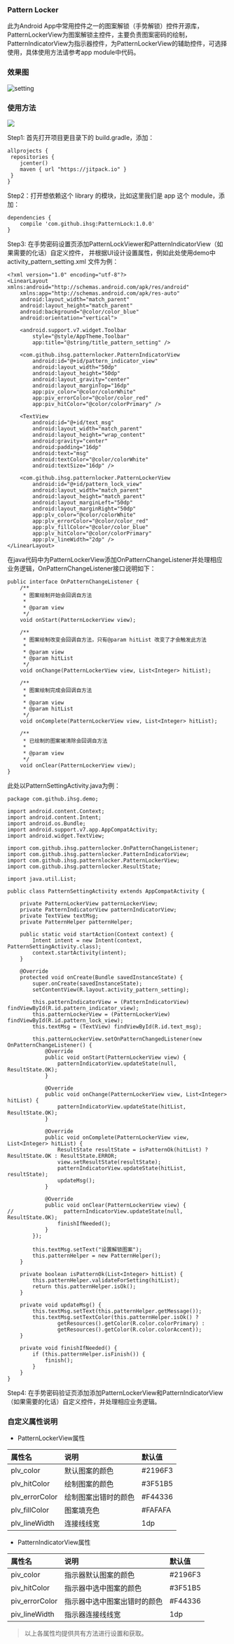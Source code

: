 ###  Pattern Locker

此为Android App中常用控件之一的图案解锁（手势解锁）控件开源库，PatternLockerView为图案解锁主控件，主要负责图案密码的绘制，
PatternIndicatorView为指示器控件，为PatternLockerView的辅助控件，可选择使用，具体使用方法请参考app module中代码。

### 效果图
![setting](./captures/captures.jpg)

### 使用方法
[![](https://jitpack.io/v/ihsg/PatternLocker.svg)](https://jitpack.io/#ihsg/PatternLocker)

Step1: 首先打开项目更目录下的 build.gradle，添加：
````
allprojects {
 repositories {
    jcenter()
    maven { url "https://jitpack.io" }
 }
}
````

Step2：打开想依赖这个 library 的模块，比如这里我们是 app 这个 module，添加：
````
dependencies {
	compile 'com.github.ihsg:PatternLock:1.0.0'
}
````

Step3: 在手势密码设置页添加PatternLockViewer和PatternIndicatorView（如果需要的化话）自定义控件，
并根据UI设计设置属性，例如此处使用demo中activity_pattern_setting.xml 文件为例：
````
<?xml version="1.0" encoding="utf-8"?>
<LinearLayout xmlns:android="http://schemas.android.com/apk/res/android"
    xmlns:app="http://schemas.android.com/apk/res-auto"
    android:layout_width="match_parent"
    android:layout_height="match_parent"
    android:background="@color/color_blue"
    android:orientation="vertical">

    <android.support.v7.widget.Toolbar
        style="@style/AppTheme.Toolbar"
        app:title="@string/title_pattern_setting" />

    <com.github.ihsg.patternlocker.PatternIndicatorView
        android:id="@+id/pattern_indicator_view"
        android:layout_width="50dp"
        android:layout_height="50dp"
        android:layout_gravity="center"
        android:layout_marginTop="16dp"
        app:piv_color="@color/colorWhite"
        app:piv_errorColor="@color/color_red"
        app:piv_hitColor="@color/colorPrimary" />

    <TextView
        android:id="@+id/text_msg"
        android:layout_width="match_parent"
        android:layout_height="wrap_content"
        android:gravity="center"
        android:padding="16dp"
        android:text="msg"
        android:textColor="@color/colorWhite"
        android:textSize="16dp" />

    <com.github.ihsg.patternlocker.PatternLockerView
        android:id="@+id/pattern_lock_view"
        android:layout_width="match_parent"
        android:layout_height="match_parent"
        android:layout_marginLeft="50dp"
        android:layout_marginRight="50dp"
        app:plv_color="@color/colorWhite"
        app:plv_errorColor="@color/color_red"
        app:plv_fillColor="@color/color_blue"
        app:plv_hitColor="@color/colorPrimary"
        app:plv_lineWidth="2dp" />
</LinearLayout>

````
在java代码中为PatternLockerView添加OnPatternChangeListener并处理相应业务逻辑，OnPatternChangeListener接口说明如下：
````
public interface OnPatternChangeListener {
    /**
     * 图案绘制开始会回调自方法
     *
     * @param view
     */
    void onStart(PatternLockerView view);

    /**
     * 图案绘制改变会回调自方法，只有@param hitList 改变了才会触发此方法
     *
     * @param view
     * @param hitList
     */
    void onChange(PatternLockerView view, List<Integer> hitList);

    /**
     * 图案绘制完成会回调自方法
     *
     * @param view
     * @param hitList
     */
    void onComplete(PatternLockerView view, List<Integer> hitList);

    /**
     * 已绘制的图案被清除会回调自方法
     *
     * @param view
     */
    void onClear(PatternLockerView view);
}
````
此处以PatternSettingActivity.java为例：
````
package com.github.ihsg.demo;

import android.content.Context;
import android.content.Intent;
import android.os.Bundle;
import android.support.v7.app.AppCompatActivity;
import android.widget.TextView;

import com.github.ihsg.patternlocker.OnPatternChangeListener;
import com.github.ihsg.patternlocker.PatternIndicatorView;
import com.github.ihsg.patternlocker.PatternLockerView;
import com.github.ihsg.patternlocker.ResultState;

import java.util.List;

public class PatternSettingActivity extends AppCompatActivity {

    private PatternLockerView patternLockerView;
    private PatternIndicatorView patternIndicatorView;
    private TextView textMsg;
    private PatternHelper patternHelper;

    public static void startAction(Context context) {
        Intent intent = new Intent(context, PatternSettingActivity.class);
        context.startActivity(intent);
    }

    @Override
    protected void onCreate(Bundle savedInstanceState) {
        super.onCreate(savedInstanceState);
        setContentView(R.layout.activity_pattern_setting);

        this.patternIndicatorView = (PatternIndicatorView) findViewById(R.id.pattern_indicator_view);
        this.patternLockerView = (PatternLockerView) findViewById(R.id.pattern_lock_view);
        this.textMsg = (TextView) findViewById(R.id.text_msg);

        this.patternLockerView.setOnPatternChangedListener(new OnPatternChangeListener() {
            @Override
            public void onStart(PatternLockerView view) {
                patternIndicatorView.updateState(null, ResultState.OK);
            }

            @Override
            public void onChange(PatternLockerView view, List<Integer> hitList) {
                patternIndicatorView.updateState(hitList, ResultState.OK);
            }

            @Override
            public void onComplete(PatternLockerView view, List<Integer> hitList) {
                ResultState resultState = isPatternOk(hitList) ? ResultState.OK : ResultState.ERROR;
                view.setResultState(resultState);
                patternIndicatorView.updateState(hitList, resultState);
                updateMsg();
            }

            @Override
            public void onClear(PatternLockerView view) {
//                patternIndicatorView.updateState(null, ResultState.OK);
                finishIfNeeded();
            }
        });

        this.textMsg.setText("设置解锁图案");
        this.patternHelper = new PatternHelper();
    }

    private boolean isPatternOk(List<Integer> hitList) {
        this.patternHelper.validateForSetting(hitList);
        return this.patternHelper.isOk();
    }

    private void updateMsg() {
        this.textMsg.setText(this.patternHelper.getMessage());
        this.textMsg.setTextColor(this.patternHelper.isOk() ?
                getResources().getColor(R.color.colorPrimary) :
                getResources().getColor(R.color.colorAccent));
    }

    private void finishIfNeeded() {
        if (this.patternHelper.isFinish()) {
            finish();
        }
    }
}
````

Step4: 在手势密码验证页添加添加PatternLockerView和PatternIndicatorView（如果需要的化话）自定义控件，并处理相应业务逻辑。

### 自定义属性说明
- PatternLockerView属性

属性名 | 说明 | 默认值
:----------- | :----------- | :-----------
plv_color         | 默认图案的颜色        | #2196F3
plv_hitColor      | 绘制图案的颜色        | #3F51B5
plv_errorColor    | 绘制图案出错时的颜色   | #F44336
plv_fillColor     | 图案填充色           | #FAFAFA
plv_lineWidth     | 连接线线宽           | 1dp

- PatternIndicatorView属性

属性名 | 说明 | 默认值
:----------- | :----------- | :-----------
piv_color         | 指示器默认图案的颜色        | #2196F3
piv_hitColor      | 指示器中选中图案的颜色        | #3F51B5
piv_errorColor    | 指示器中选中图案出错时的颜色   | #F44336
piv_lineWidth     | 指示器连接线线宽             | 1dp

> 以上各属性均提供共有方法进行设置和获取。